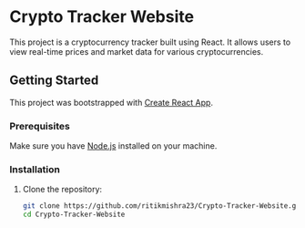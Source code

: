 # Crypto Tracker Website

This project is a cryptocurrency tracker built using React. It allows users to view real-time prices and market data for various cryptocurrencies.

## Getting Started

This project was bootstrapped with [Create React App](https://github.com/facebook/create-react-app).

### Prerequisites

Make sure you have [Node.js](https://nodejs.org/) installed on your machine.

### Installation

1. Clone the repository:
   ```bash
   git clone https://github.com/ritikmishra23/Crypto-Tracker-Website.git
   cd Crypto-Tracker-Website
